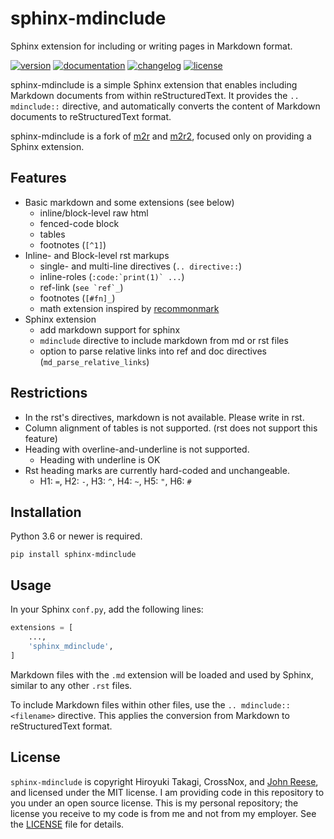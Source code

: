 sphinx-mdinclude
================

Sphinx extension for including or writing pages in Markdown format.

[![version](https://img.shields.io/pypi/v/sphinx-mdinclude.svg)](https://pypi.python.org/pypi/sphinx-mdinclude)
[![documentation](https://img.shields.io/badge/docs-latest-success)](https://sphinx-mdinclude.readthedocs.io)
[![changelog](https://img.shields.io/badge/change-log-blue)](https://sphinx-mdinclude.readthedocs.io)
[![license](https://img.shields.io/pypi/l/sphinx-mdinclude.svg)](https://github.com/jreese/sphinx-mdinclude/blob/main/LICENSE)


sphinx-mdinclude is a simple Sphinx extension that enables including Markdown documents
from within reStructuredText. It provides the `.. mdinclude::` directive, and
automatically converts the content of Markdown documents to reStructuredText format.

sphinx-mdinclude is a fork of [m2r](https://github.com/miyakogi/m2r) and
[m2r2](https://github.com/crossnox/m2r2), focused only on providing a Sphinx extension.

## Features

* Basic markdown and some extensions (see below)
    * inline/block-level raw html
    * fenced-code block
    * tables
    * footnotes (``[^1]``)
* Inline- and Block-level rst markups
    * single- and multi-line directives (`.. directive::`)
    * inline-roles (``:code:`print(1)` ...``)
    * ref-link (``see `ref`_``)
    * footnotes (``[#fn]_``)
    * math extension inspired by [recommonmark](https://recommonmark.readthedocs.io/en/latest/index.html)
* Sphinx extension
    * add markdown support for sphinx
    * ``mdinclude`` directive to include markdown from md or rst files
    * option to parse relative links into ref and doc directives (``md_parse_relative_links``)

## Restrictions

* In the rst's directives, markdown is not available. Please write in rst.
* Column alignment of tables is not supported. (rst does not support this feature)
* Heading with overline-and-underline is not supported.
  * Heading with underline is OK
* Rst heading marks are currently hard-coded and unchangeable.
  * H1: `=`, H2: `-`, H3: `^`, H4: `~`, H5: `"`, H6: `#`

## Installation

Python 3.6 or newer is required.

```
pip install sphinx-mdinclude
```

## Usage

In your Sphinx `conf.py`, add the following lines:

```python
extensions = [
    ...,
    'sphinx_mdinclude',
]
```

Markdown files with the `.md` extension will be loaded and used by Sphinx, similar to
any other `.rst` files.

To include Markdown files within other files, use the `.. mdinclude:: <filename>`
directive. This applies the conversion from Markdown to reStructuredText format.

## License

`sphinx-mdinclude` is copyright Hiroyuki Takagi, CrossNox, and [John Reese][],
and licensed under the MIT license. I am providing code in this repository to you
under an open source license. This is my personal repository; the license you receive
to my code is from me and not from my employer. See the [LICENSE][] file for details.

[John Reese]: https://jreese.sh
[LICENSE]: https://github.com/jreese/sphinx-mdinclude/blob/main/LICENSE


